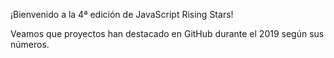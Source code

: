 ¡Bienvenido a la 4ª edición de JavaScript Rising Stars!

Veamos que proyectos han destacado en GitHub durante el 2019 según sus números.